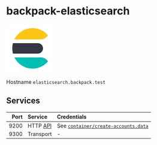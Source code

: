 # backpack-elasticsearch

![Elasticsearch](../../doc/assets/logos/elasticsearch.png)

Hostname `elasticsearch.backpack.test`

## Services

| Port | Service | Credentials
| ---: | :------ | :----------
| 9200 | HTTP [API](https://www.elastic.co/guide/en/elasticsearch/reference/current/rest-apis.html) | See [`container/create-accounts.data`](container/create-accounts.data)
| 9300 | Transport | -
